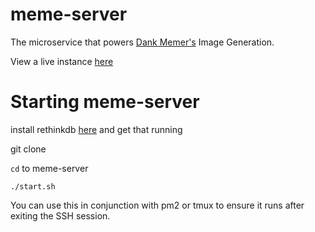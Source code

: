 # meme-server
The microservice that powers [Dank Memer's](https://goo.gl/HL3zBi) Image Generation.

View a live instance [here](https://dankmemer.services)

# Starting meme-server
install rethinkdb [here](https://github.com/rethinkdb/rethinkdb) and get that running

git clone

`cd` to meme-server

`./start.sh`

You can use this in conjunction with pm2 or tmux to ensure it runs after exiting the SSH session.
